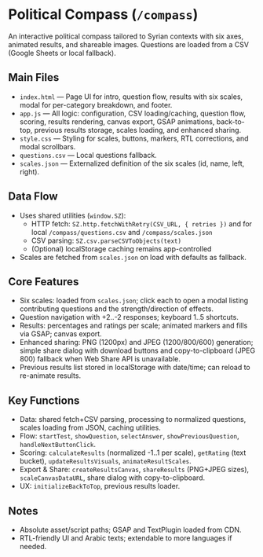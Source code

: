 # Political Compass (`/compass`)

An interactive political compass tailored to Syrian contexts with six axes, animated results, and shareable images. Questions are loaded from a CSV (Google Sheets or local fallback).

## Main Files
- `index.html` — Page UI for intro, question flow, results with six scales, modal for per-category breakdown, and footer.
- `app.js` — All logic: configuration, CSV loading/caching, question flow, scoring, results rendering, canvas export, GSAP animations, back-to-top, previous results storage, scales loading, and enhanced sharing.
- `style.css` — Styling for scales, buttons, markers, RTL corrections, and modal scrollbars.
- `questions.csv` — Local questions fallback.
- `scales.json` — Externalized definition of the six scales (id, name, left, right).

## Data Flow
- Uses shared utilities (`window.SZ`):
  - HTTP fetch: `SZ.http.fetchWithRetry(CSV_URL, { retries })` and for local `/compass/questions.csv` and `/compass/scales.json`
  - CSV parsing: `SZ.csv.parseCSVToObjects(text)`
  - (Optional) localStorage caching remains app-controlled
- Scales are fetched from `scales.json` on load with defaults as fallback.

## Core Features
- Six scales: loaded from `scales.json`; click each to open a modal listing contributing questions and the strength/direction of effects.
- Question navigation with +2..-2 responses; keyboard 1..5 shortcuts.
- Results: percentages and ratings per scale; animated markers and fills via GSAP; canvas export.
- Enhanced sharing: PNG (1200px) and JPEG (1200/800/600) generation; simple share dialog with download buttons and copy-to-clipboard (JPEG 800) fallback when Web Share API is unavailable.
- Previous results list stored in localStorage with date/time; can reload to re-animate results.

## Key Functions
- Data: shared fetch+CSV parsing, processing to normalized questions, scales loading from JSON, caching utilities.
- Flow: `startTest`, `showQuestion`, `selectAnswer`, `showPreviousQuestion`, `handleNextButtonClick`.
- Scoring: `calculateResults` (normalized -1..1 per scale), `getRating` (text bucket), `updateResultsVisuals`, `animateResultScales`.
- Export & Share: `createResultsCanvas`, `shareResults` (PNG+JPEG sizes), `scaleCanvasDataURL`, share dialog with copy-to-clipboard.
- UX: `initializeBackToTop`, previous results loader.

## Notes
- Absolute asset/script paths; GSAP and TextPlugin loaded from CDN.
- RTL-friendly UI and Arabic texts; extendable to more languages if needed.
